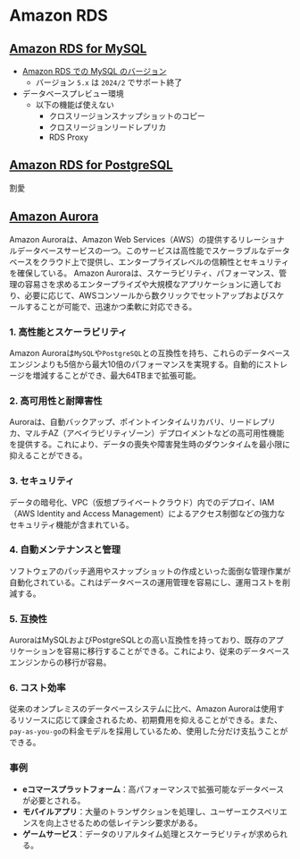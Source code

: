 # Amazon RDS

## [Amazon RDS for MySQL](https://aws.amazon.com/jp/rds/mysql/)

- [Amazon RDS での MySQL のバージョン](https://docs.aws.amazon.com/ja_jp/AmazonRDS/latest/UserGuide/MySQL.Concepts.VersionMgmt.html)
  - バージョン `5.x` は `2024/2` でサポート終了
- データベースプレビュー環境
  - 以下の機能ば使えない
    - クロスリージョンスナップショットのコピー
    - クロスリージョンリードレプリカ
    - RDS Proxy

## [Amazon RDS for PostgreSQL](https://aws.amazon.com/jp/rds/postgresql/)

割愛

## [Amazon Aurora](https://aws.amazon.com/jp/rds/aurora/)

Amazon Auroraは、Amazon Web Services（AWS）の提供するリレーショナルデータベースサービスの一つ。このサービスは高性能でスケーラブルなデータベースをクラウド上で提供し、エンタープライズレベルの信頼性とセキュリティを確保している。
Amazon Auroraは、スケーラビリティ、パフォーマンス、管理の容易さを求めるエンタープライズや大規模なアプリケーションに適しており、必要に応じて、AWSコンソールから数クリックでセットアップおよびスケールすることが可能で、迅速かつ柔軟に対応できる。

### 1. **高性能とスケーラビリティ**

Amazon Auroraは`MySQL`や`PostgreSQL`との互換性を持ち、これらのデータベースエンジンよりも5倍から最大10倍のパフォーマンスを実現する。自動的にストレージを増減することができ、最大64TBまで拡張可能。

### 2. **高可用性と耐障害性**

Auroraは、自動バックアップ、ポイントインタイムリカバリ、リードレプリカ、マルチAZ（アベイラビリティゾーン）デプロイメントなどの高可用性機能を提供する。これにより、データの喪失や障害発生時のダウンタイムを最小限に抑えることができる。

### 3. **セキュリティ**

データの暗号化、VPC（仮想プライベートクラウド）内でのデプロイ、IAM（AWS Identity and Access Management）によるアクセス制御などの強力なセキュリティ機能が含まれている。

### 4. **自動メンテナンスと管理**

ソフトウェアのパッチ適用やスナップショットの作成といった面倒な管理作業が自動化されている。これはデータベースの運用管理を容易にし、運用コストを削減する。

### 5. **互換性**

AuroraはMySQLおよびPostgreSQLとの高い互換性を持っており、既存のアプリケーションを容易に移行することができる。これにより、従来のデータベースエンジンからの移行が容易。

### 6. **コスト効率**

従来のオンプレミスのデータベースシステムに比べ、Amazon Auroraは使用するリソースに応じて課金されるため、初期費用を抑えることができる。また、`pay-as-you-go`の料金モデルを採用しているため、使用した分だけ支払うことができる。

### 事例

- **eコマースプラットフォーム**：高パフォーマンスで拡張可能なデータベースが必要とされる。
- **モバイルアプリ**：大量のトランザクションを処理し、ユーザーエクスペリエンスを向上させるための低レイテンシ要求がある。
- **ゲームサービス**：データのリアルタイム処理とスケーラビリティが求められる。
